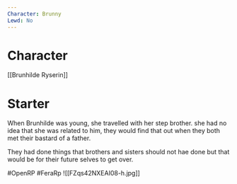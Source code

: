 ```yaml
---
Character: Brunny
Lewd: No
---
```

# Character
[[Brunhilde Ryserin]]

# Starter
When Brunhilde was young, she travelled with her step brother. she had no idea that she was related to him, they would find that out when they both met their bastard of a father. 

They had done things that brothers and sisters should not hae done but that would be for their future selves to get over.

#OpenRP #FeraRp
![[FZqs42NXEAI08-h.jpg]]